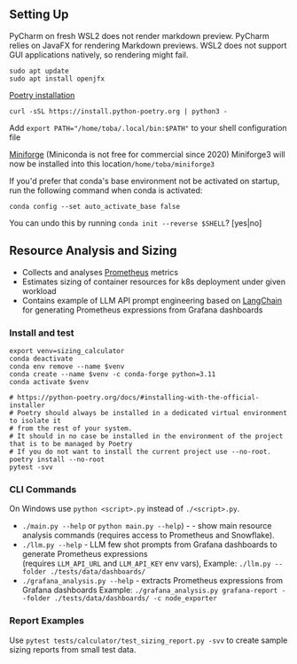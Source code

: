 ## Setting Up

PyCharm on fresh WSL2 does not render markdown preview. PyCharm relies on JavaFX for rendering Markdown previews. WSL2
does not support GUI applications natively, so rendering might fail.

```shell
sudo apt update
sudo apt install openjfx
```

[Poetry installation](https://python-poetry.org/docs/#installing-with-the-official-installer)

```shell
curl -sSL https://install.python-poetry.org | python3 -
```

Add `export PATH="/home/toba/.local/bin:$PATH"` to your shell configuration file

[Miniforge](https://github.com/conda-forge/miniforge) (Miniconda is not free for commercial since 2020)
Miniforge3 will now be installed into this location`/home/toba/miniforge3`

If you'd prefer that conda's base environment not be activated on startup, run the following command when conda is
activated:

`conda config --set auto_activate_base false`

You can undo this by running `conda init --reverse $SHELL`? [yes|no]

## Resource Analysis and Sizing

* Collects and analyses [Prometheus](https://prometheus.io/) metrics
* Estimates sizing of container resources for k8s deployment under given workload
* Contains example of LLM API prompt engineering based on [LangChain](https://www.langchain.com/) for
  generating Prometheus expressions from Grafana dashboards

### Install and test

```shell
export venv=sizing_calculator
conda deactivate
conda env remove --name $venv
conda create --name $venv -c conda-forge python=3.11
conda activate $venv

# https://python-poetry.org/docs/#installing-with-the-official-installer
# Poetry should always be installed in a dedicated virtual environment to isolate it 
# from the rest of your system. 
# It should in no case be installed in the environment of the project that is to be managed by Poetry
# If you do not want to install the current project use --no-root.
poetry install --no-root
pytest -svv
```

### CLI Commands

On Windows use `python <script>.py` instead of `./<script>.py`.

* `./main.py --help` or `python main.py --help`) - - show main resource analysis commands
  (requires access to Prometheus and Snowflake).
* `./llm.py --help` - LLM few shot prompts from Grafana dashboards to generate Prometheus expressions  
  (requires `LLM_API_URL` and `LLM_API_KEY` env vars), Example: `./llm.py --folder ./tests/data/dashboards/`
* `./grafana_analysis.py --help` - extracts Prometheus expressions from Grafana dashboards
  Example: `./grafana_analysis.py grafana-report --folder ./tests/data/dashboards/ -c node_exporter`

### Report Examples

Use `pytest tests/calculator/test_sizing_report.py -svv` to create sample sizing reports from small test data.
